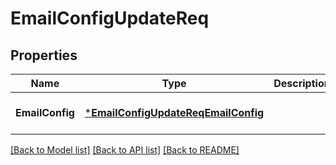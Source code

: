 # EmailConfigUpdateReq

## Properties
Name | Type | Description | Notes
------------ | ------------- | ------------- | -------------
**EmailConfig** | [***EmailConfigUpdateReqEmailConfig**](EmailConfigUpdateReq_EmailConfig.md) |  | [optional] [default to null]

[[Back to Model list]](../README.md#documentation-for-models) [[Back to API list]](../README.md#documentation-for-api-endpoints) [[Back to README]](../README.md)


